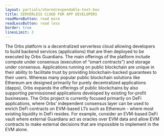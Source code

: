 ```yaml
---
layout: partials/shared/expendable-text-box
title: SERVERLESS CLOUD FOR APP DEVELOPERS
readMoreButton: read more
readLessButton: read less
border: true
linesLimit: 3
---
```


The Orbs platform is a decentralized serverless cloud allowing developers to build backend services (applications) that are then deployed to be executed by Orbs Guardians. The main offerings of the platform include compute under consensus (execution of “smart contracts”) and storage under consensus.
Applications running on public blockchain are unique in their ability to facilitate trust by providing blockchain-backed guarantees to their users. Whereas many popular public blockchain solutions like Ethereum are designed primarily for purely decentralized applications (dapps), Orbs expands the offerings of public blockchains by also supporting permissioned applications developed by existing for-profit businesses.
The Orbs project is currently focused primarily on DeFi applications, where Orbs’ independent consensus layer can be used to enrich DeFi contracts on EVM-based L1’s such as Ethereum - where most existing liquidity in DeFi resides. For example, consider an EVM-based DeFi vault where external Guardians act as oracles over EVM data and allow EVM contracts to make external decisions that are impossible to implement in the EVM alone.
